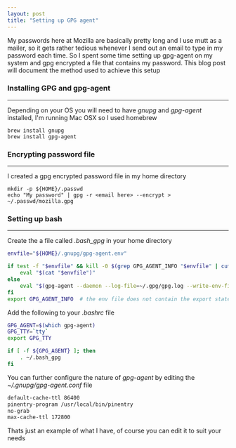 ```yaml
---
layout: post
title: "Setting up GPG agent"
---
```


My passwords here at Mozilla are basically pretty long and I use mutt as a mailer, so it gets rather tedious whenever I send out an
email to type in my password each time. So I spent some time setting up gpg-agent on my system and gpg encrypted a file that contains my password.
This blog post will document the method used to achieve this setup

### Installing GPG and gpg-agent
--------------------------------
Depending on your OS you will need to have *gnupg* and *gpg-agent* installed, I'm running Mac OSX so I used homebrew

```
brew install gnupg
brew install gpg-agent
```

### Encrypting password file
----------------------------
I created a gpg encrypted password file in my home directory

```
mkdir -p ${HOME}/.passwd
echo "My password" | gpg -r <email here> --encrypt > ~/.passwd/mozilla.gpg
```

### Setting up bash
-------------------
Create the a file called *.bash_gpg* in your home directory

```bash
envfile="${HOME}/.gnupg/gpg-agent.env"

if test -f "$envfile" && kill -0 $(grep GPG_AGENT_INFO "$envfile" | cut -d: -f 2) 2>/dev/null; then
    eval "$(cat "$envfile")"
else
    eval "$(gpg-agent --daemon --log-file=~/.gpg/gpg.log --write-env-file "$envfile")"
fi
export GPG_AGENT_INFO  # the env file does not contain the export statement
```

Add the following to your *.bashrc* file

```bash
GPG_AGENT=$(which gpg-agent)
GPG_TTY=`tty`
export GPG_TTY

if [ -f ${GPG_AGENT} ]; then
    . ~/.bash_gpg
fi
```

You can further configure the nature of *gpg-agent* by editing the *~/.gnupg/gpg-agent.conf* file

```bash
default-cache-ttl 86400
pinentry-program /usr/local/bin/pinentry
no-grab
max-cache-ttl 172800
```

Thats just an example of what I have, of course you can edit it to suit your needs
